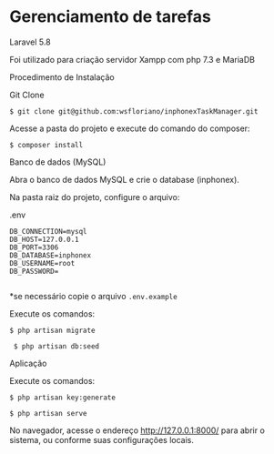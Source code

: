 <h1>Gerenciamento de tarefas</h1

Laravel 5.8

Foi utilizado para criação servidor Xampp com php 7.3 e MariaDB

Procedimento de Instalação

Git Clone

`` $ git clone git@github.com:wsfloriano/inphonexTaskManager.git ``  

Acesse a pasta do projeto e execute do comando do composer:

`` $ composer install ``

Banco de dados (MySQL)

Abra o banco de dados MySQL e crie o database (inphonex).

Na pasta raiz do projeto, configure o arquivo:  

.env  

```  
DB_CONNECTION=mysql  
DB_HOST=127.0.0.1  
DB_PORT=3306  
DB_DATABASE=inphonex  
DB_USERNAME=root  
DB_PASSWORD=  
  
```  
*se necessário copie o arquivo ``.env.example``

Execute os comandos:

`` $ php artisan migrate  ``

``  $ php artisan db:seed  ``

Aplicação

Execute os comandos:  
  
``$ php artisan key:generate ``
  

`` $ php artisan serve  ``

No navegador, acesse o endereço http://127.0.0.1:8000/ para abrir o sistema, ou conforme suas configurações locais.
